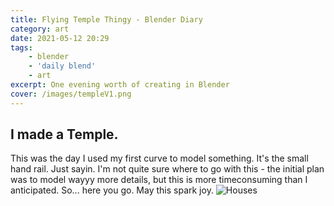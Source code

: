 ```yaml
---
title: Flying Temple Thingy - Blender Diary
category: art
date: 2021-05-12 20:29
tags:
    - blender
    - 'daily blend'
    - art
excerpt: One evening worth of creating in Blender
cover: /images/templeV1.png
---
```

## I made a Temple.
This was the day I used my first curve to model something. It's the small hand rail. Just sayin. 
I'm not quite sure where to go with this - the initial plan was to model wayyy more details, but this is more timeconsuming than I anticipated. 
So...
here you go. May this spark joy.
![Houses](/images/templeV1.png) 
